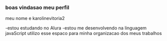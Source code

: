 ### boas vindasao meu perfil

meu nome e karolinevitoria2

-estou estudando no Alura
-estou me desenvolvendo na linguagem javaScript
utilizo esse espaco para minha organizacao dos meus trabalhos
